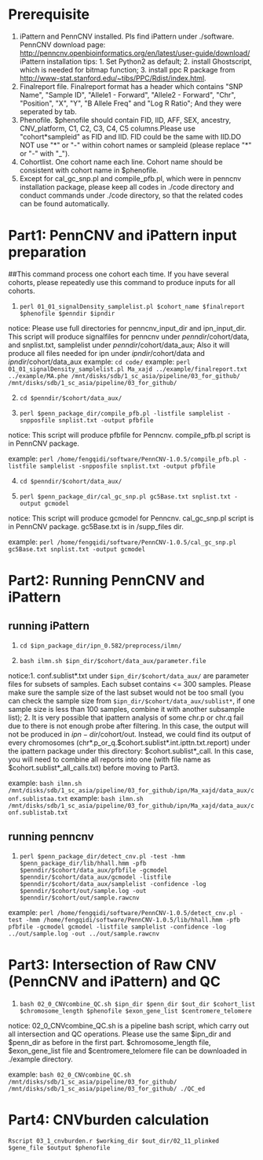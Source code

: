 # Prerequisite
1. iPattern and PennCNV installed. Pls find iPattern under ./software. 
   PennCNV download page: http://penncnv.openbioinformatics.org/en/latest/user-guide/download/
   iPattern installation tips: 1. Set Python2 as default; 2. install Ghostscript, which is needed for bitmap function;    3. install ppc R package from  http://www-stat.stanford.edu/~tibs/PPC/Rdist/index.html.
2. Finalreport file. Finalreport format has a header which contains "SNP Name", "Sample ID", "Allele1 - Forward", "Allele2 - Forward", "Chr", "Position", "X", "Y", "B Allele Freq" and "Log R Ratio"; And they were seperated by tab. 
3. Phenofile. $phenofile should contain FID, IID, AFF, SEX, ancestry, CNV\_platform, C1, C2, C3, C4, C5 columns.Please use "cohort\*sampleid" as FID and IID. FID could be the same with IID.DO NOT use "\*" or "-" within cohort names or sampleid (please replace "\*" or "-" with "\_").
4. Cohortlist. One cohort name each line. Cohort name should be consistent with cohort name in $phenofile.
5. Except for cal\_gc\_snp.pl and compile\_pfb.pl, which were in penncnv installation package, please keep all codes in ./code directory and conduct commands under ./code directory, so that the related codes can be found automatically.


# Part1: PennCNV and iPattern input preparation
##This command process one cohort each time. If you have several cohorts, please repeatedly use this command to produce inputs for all cohorts.
1. `perl 01_01_signalDensity_samplelist.pl $cohort_name $finalreport $phenofile $penndir $ipndir`

notice: Please use full directories for penncnv\_input\_dir and ipn\_input\_dir. This script will produce signalfiles for penncnv under $penndir/$cohort/data, and snplist.txt, samplelist under $penndir/$cohort/data\_aux; Also it will produce all files needed for ipn under $ipndir/$cohort/data and $ipndir/$cohort/data\_aux
example: `cd code/`
example: `perl 01_01_signalDensity_samplelist.pl Ma_xajd ../example/finalreport.txt ../example/MA.phe /mnt/disks/sdb/1_sc_asia/pipeline/03_for_github/ /mnt/disks/sdb/1_sc_asia/pipeline/03_for_github/`

2. `cd $penndir/$cohort/data_aux/`

3. `perl $penn_package_dir/compile_pfb.pl -listfile samplelist -snpposfile snplist.txt -output pfbfile`

notice: This script will produce pfbfile for Penncnv. compile\_pfb.pl script is in PennCNV package.

example: `perl /home/fengqidi/software/PennCNV-1.0.5/compile_pfb.pl -listfile samplelist -snpposfile snplist.txt -output pfbfile`

4. `cd $penndir/$cohort/data_aux/`

5. `perl $penn_package_dir/cal_gc_snp.pl gc5Base.txt snplist.txt -output gcmodel`

notice: This script will produce gcmodel for Penncnv. cal\_gc\_snp.pl script is in PennCNV package. gc5Base.txt is in /supp\_files dir.

example: `perl /home/fengqidi/software/PennCNV-1.0.5/cal_gc_snp.pl gc5Base.txt snplist.txt -output gcmodel`


# Part2: Running PennCNV and iPattern

## running iPattern
1. `cd $ipn_package_dir/ipn_0.582/preprocess/ilmn/`

2. `bash ilmn.sh $ipn_dir/$cohort/data_aux/parameter.file`

notice:1. conf.sublist\*\.txt under `$ipn_dir/$cohort/data_aux/` are parameter files for subsets of samples. Each subset contains <= 300 samples. Please make sure the sample size of the last subset would not be too small (you can check the sample size from `$ipn_dir/$cohort/data_aux/sublist*`, if one sample size is less than 100 samples, combine it with another subsample list); 2. It is very possible that ipattern analysis of some chr.p or chr.q fail due to there is not enough probe after filtering. In this case, the output will not be produced in $ipn-dir/$cohort/out. Instead, we could find its output of every chromosomes (chr\*.p\_or\_q.$cohort.sublist\*.int.ipttn.txt.report) under the ipattern package under this directory: $cohort.sublist\*\_call. In this case, you will need to combine all reports into one (with file name as $cohort.sublist\*\_all\_calls.txt) before moving to Part3.

example: `bash ilmn.sh /mnt/disks/sdb/1_sc_asia/pipeline/03_for_github/ipn/Ma_xajd/data_aux/conf.sublistaa.txt`
example: `bash ilmn.sh /mnt/disks/sdb/1_sc_asia/pipeline/03_for_github/ipn/Ma_xajd/data_aux/conf.sublistab.txt`

## running penncnv

1. `perl $penn_package_dir/detect_cnv.pl -test -hmm $penn_package_dir/lib/hhall.hmm -pfb $penndir/$cohort/data_aux/pfbfile -gcmodel $penndir/$cohort/data_aux/gcmodel -listfile $penndir/$cohort/data_aux/samplelist -confidence -log $penndir/$cohort/out/sample.log -out $penndir/$cohort/out/sample.rawcnv`

example: `perl /home/fengqidi/software/PennCNV-1.0.5/detect_cnv.pl -test -hmm /home/fengqidi/software/PennCNV-1.0.5/lib/hhall.hmm -pfb pfbfile -gcmodel gcmodel -listfile samplelist -confidence -log ../out/sample.log -out ../out/sample.rawcnv`


# Part3: Intersection of Raw CNV (PennCNV and iPattern) and QC

1. `bash 02_0_CNVcombine_QC.sh $ipn_dir $penn_dir $out_dir $cohort_list $chromosome_length $phenofile $exon_gene_list $centromere_telomere`

notice: 02\_0\_CNVcombine\_QC.sh is a pipeline bash script, which carry out all intersection and QC operations.
Please use the same $ipn\_dir and $penn\_dir as before in the first part. $chromosome\_length file, $exon\_gene\_list file and $centromere\_telomere file can be downloaded in ./example directory.

example: `bash 02_0_CNVcombine_QC.sh /mnt/disks/sdb/1_sc_asia/pipeline/03_for_github/ /mnt/disks/sdb/1_sc_asia/pipeline/03_for_github/ ./QC_ed`


# Part4: CNVburden calculation
`Rscript 03_1_cnvburden.r $working_dir $out_dir/02_11_plinked $gene_file $output $phenofile`

